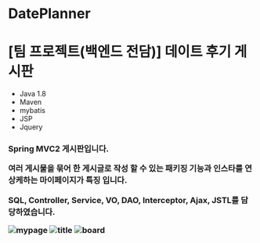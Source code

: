 # DatePlanner
<h1>[팀 프로젝트(백엔드 전담)] 데이트 후기 게시판</h1>

- Java 1.8
- Maven
- mybatis
- JSP
- Jquery

<h3> Spring MVC2 게시판입니다.
<p>여러 게시물을 묶어 한 게시글로 작성 할 수 있는 패키징 기능과
인스타를 연상케하는 마이페이지가 특징 입니다.</p>

SQL, Controller, Service, VO, DAO, Interceptor, Ajax, JSTL를 담당하였습니다.


<img src="https://user-images.githubusercontent.com/34783191/111851076-55d24080-8955-11eb-94ce-6287c84ff640.png" alt="mypage"/>
<img src="https://user-images.githubusercontent.com/34783191/111851122-7d290d80-8955-11eb-9d47-18fe4ec6de2c.png" alt="title"/>
<img src="https://user-images.githubusercontent.com/34783191/111851246-da24c380-8955-11eb-8dd2-1e2d78cb95cb.png" alt="board"/>
